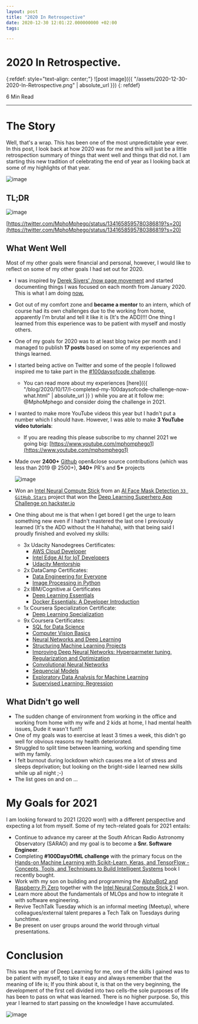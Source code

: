 ```yaml
---
layout: post
title: "2020 In Retrospective"
date: 2020-12-30 12:01:22.000000000 +02:00
tags:

---
```

# 2020 In Retrospective.

{:refdef: style="text-align: center;"}
![post image]({{ "/assets/2020-12-30-2020-In-Retrospective.png" | absolute_url }})
{: refdef}

6 Min Read

-----------------------------------------------------------------------------------------

# The Story

Well, that's a wrap. This has been one of the most unpredictable year ever. In this post, I look back at how 2020 was for me and this will just be a little retrospection summary of things that went well and things that did not. I am starting this new tradition of celebrating the end of year as I looking back at some of my highlights of that year.

![image](https://user-images.githubusercontent.com/7910856/103358803-2b43ba80-4abf-11eb-9366-8444636c14d4.png)


## TL;DR

![image](https://user-images.githubusercontent.com/7910856/103348815-d2b2f400-4aa3-11eb-8887-4761ea9f1637.png)

[https://twitter.com/MphoMphego/status/1341658595780386819?s=20](https://twitter.com/MphoMphego/status/1341658595780386819?s=20)

## What Went Well

Most of my other goals were financial and personal, however, I would like to reflect on some of my other goals I had set out for 2020.

- I was inspired by [Derek Sivers’ /now page movement](https://sivers.org/now3) and started documenting things I was focused on each month from January 2020. This is what I am doing [now.](https://blog.mphomphego.co.za/now)

- Got out of my comfort zone and **became a mentor** to an intern, which of course had its own challenges due to the working from home, apparently I'm brutal and tell it like it is (It's the ADD)!!! 
    One thing I learned from this experience was to be patient with myself and mostly others.

- One of my goals for 2020 was to at least blog twice per month and I managed to publish **17 posts** based on some of my experiences and things learned.

- I started being active on Twitter and some of the people I followed inspired me to take part in the [#100daysofcode challenge](https://www.100daysofcode.com/). 
    - You can read more about my experiences [here]({{ "/blog/2020/10/17/I-completed-my-100daysofcode-challenge-now-what.html" | absolute_url }} ) while you are at it follow me: @MphoMphego and consider doing the challenge in 2021.


- I wanted to make more YouTube videos this year but I hadn't put a number which I should have. However, I was able to make **3 YouTube video tutorials**: 
    -  If you are reading this please subscribe to my channel 2021 we going big: [https://www.youtube.com/mphomphego1](https://www.youtube.com/mphomphego1)

- Made over **2400+** [Github](www.github.com/mmphego) open&close source contributions (which was less than 2019 @ 2500+), **340+** PR's and **5+** projects

    ![image](https://user-images.githubusercontent.com/7910856/103354260-bfa82000-4ab3-11eb-95ca-7683327288af.png)

- Won an [Intel Neural Compute Stick](https://software.intel.com/content/www/us/en/develop/articles/intel-movidius-neural-compute-stick.html) from an [AI Face Mask Detection `33 GitHub Stars`](https://github.com/mmphego/face_mask_detection_openvino) project that won the [Deep Learning Superhero App Challenge on hackster.io](https://www.hackster.io/contests/DLSuperheroes)

- One thing about me is that when I get bored I get the urge to learn something new even if I hadn't mastered the last one I previously learned (It's the ADD without the H hahaha), with that being said I proudly finished and evolved my skills:
    - 3x Udacity Nanodegrees Certificates:
        - [AWS Cloud Developer](https://bit.ly/3bDW1Tx)
        - [Intel Edge AI for IoT Developers](https://bit.ly/3hlU9Rx)
        - [Udacity Mentorship](https://confirm.udacity.com/CR7THQTA)
    - 2x DataCamp Certificates:
        - [Data Engineering for Everyone](https://www.datacamp.com/statement-of-accomplishment/course/d4b904060f7b8f9cc09108d67e8b38090e5366ea)
        - [Image Processing in Python](https://www.datacamp.com/statement-of-accomplishment/course/83dd4580afecb275fc8bbc3b33e9c2b37d1b0941?raw=1)
    - 2x IBM/Cognitive.ai Certificates
        + [Deep Learning Essentials](https://www.youracclaim.com/badges/ad832d4d-1fd9-414c-8a15-c7bb785c7ff8)
        + [Docker Essentials: A Developer Introduction](https://courses.cognitiveclass.ai/certificates/1cc20979bb2541b98ebe89b7dddba922)
    - 1x Coursera Specialization Certificate:
        + [Deep Learning Specialization](https://www.coursera.org/account/accomplishments/specialization/certificate/G56VYEEUA74F)
    - 9x Coursera Certificates:
        + [SQL for Data Science](https://www.coursera.org/account/accomplishments/certificate/7CHG32GPG87F)
        + [Computer Vision Basics](https://www.coursera.org/account/accomplishments/records/AU55ZKBNNWV8)
        + [Neural Networks and Deep Learning](https://bit.ly/2Qxyo65)
        + [Structuring Machine Learning Projects](https://www.coursera.org/account/accomplishments/verify/BAYZTYTQ8HL9)
        + [Improving Deep Neural Networks: Hyperparmeter tuning, Regularization and Optimization](https://www.coursera.org/account/accomplishments/verify/ZURGHWGGD5UD)
        + [Convolutional Neural Networks](https://coursera.org/share/ed8ab98d1f10d6bf93b611d03da65ddc)
        + [Sequencial Models](https://www.coursera.org/account/accomplishments/certificate/DSDUZ8J6S7RC)
        + [Exploratory Data Analysis for Machine Learning](https://coursera.org/share/1c238ff3b9ffd2b3162716eaa0daed78)
        + [Supervised Learning: Regression](https://www.coursera.org/account/accomplishments/certificate/JTVYGECVVQTQ)

## What Didn't go well

- The sudden change of environment from working in the office and working from home with my wife and 2 kids at home, I had mental health issues, Dude it wasn't fun!!!
- One of my goals was to exercise at least 3 times a week, this didn't go well for obvious reasons my health deteriorated.
- Struggled to split time between learning, working and spending time with my family.
- I felt burnout during lockdown which causes me a lot of stress and sleeps deprivation; but looking on the bright-side I learned new skills while up all night ;-)
- The list goes on and on ...


# My Goals for 2021

I am looking forward to 2021 (2020 won!) with a different perspective and expecting a lot from myself. Some of my tech-related goals for 2021 entails:

- Continue to advance my career at the South African Radio Astronomy Observatory (SARAO) and my goal is to become a **Snr. Software Engineer**.
- Completing **#100DaysOfML challenge** with the primary focus on the [Hands-on Machine Learning with Scikit-Learn, Keras, and TensorFlow - Concepts, Tools, and Techniques to Build Intelligent Systems](https://www.goodreads.com/book/show/40363665-hands-on-machine-learning-with-scikit-learn-keras-and-tensorflow) book I recently bought.
- Work with my son on building and programming the [AlphaBot2 and Raspberry Pi Zero](https://twitter.com/MphoMphego/status/1338402741685727234?s=20) together with the [Intel Neural Compute Stick 2](https://twitter.com/MphoMphego/status/1324097569417560078?s=20) I won.
- Learn more about the fundamentals of MLOps and how to integrate it with software engineering.
- Revive TechTalk Tuesday which is an informal meeting (Meetup), where colleagues/external talent prepares a Tech Talk on Tuesdays during lunchtime.
- Be present on user groups around the world through virtual presentations.

# Conclusion

This was the year of Deep Learning for me, one of the skills I gained was to be patient with myself, to take it easy and always remember that the meaning of life is; If you think about it, is that on the very beginning, the development of the first cell divided into two cells-the sole purposes of life has been to pass on what was learned. There is no higher purpose. So, this year I learned to start passing on the knowledge I have accumulated. 

![image](https://user-images.githubusercontent.com/7910856/103353089-8f12b700-4ab0-11eb-89dd-535a767c1871.png)
